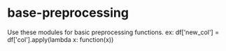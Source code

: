 # base-preprocessing

Use these modules for basic preprocessing functions.
ex: df['new_col'] = df['col'].apply(lambda x: function(x))